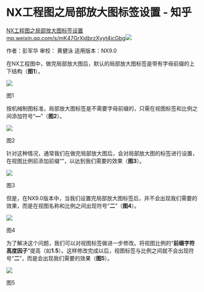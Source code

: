 # NX工程图之局部放大图标签设置 - 知乎
[NX工程图之局部放大图标签设置​mp.weixin.qq.com/s/mK47GrXjdbrzXyyt4icGbg![](https://pic4.zhimg.com/v2-2b3ed7b48facdb26c207246988910833_ipico.jpg)
](https://link.zhihu.com/?target=https%3A//mp.weixin.qq.com/s/mK47GrXjdbrzXyyt4icGbg)

作者：彭军华 审校： 黄健泳 适用版本：NX9.0

在NX工程图中，做完局部放大图后，默认的局部放大图标签是带有字母前缀的上下结构（**图1**）。

![](https://pic4.zhimg.com/v2-7cc22eda4714da3ba18d0fdf44954e4f_b.jpg)

图1

按机械制图标准，局部放大图标签是不需要字母前缀的，只需在视图标签和比例之间添加符号“**—**”（**图2**）。

![](https://pic1.zhimg.com/v2-21dfdd79dda77a008a588b9b3bad5ac4_b.jpg)

图2

针对这种情况，通常我们在做完局部放大图后，会对局部放大图的标签进行设置，在视图比例前添加前缀“**<A>**”，以达到我们需要的效果（**图3**）。

![](https://pic1.zhimg.com/v2-4095dc0b6b5f478c35c9cdbff6b6b604_b.jpg)

图3

但是，在NX9.0版本中，当我们设置完局部放大图标签后，并不会出现我们需要的效果，而是在视图名称和比例之间出现符号“**二**”（**图4**）。

![](https://pic4.zhimg.com/v2-fa414fc00827490635f442b2aca6181f_b.jpg)

图4

为了解决这个问题，我们可以对视图标签做进一步修改。将视图比例的“**前缀字符高度因子**”提高（如**1.5**）。这样修改完成以后，视图标签与比例之间就不会出现符号“**二**”，而是会出现我们需要的效果（**图5**）。

![](https://pic1.zhimg.com/v2-74c8b4e7df2c5e6a71447a774a2716e8_b.jpg)

图5